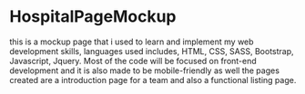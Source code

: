 # HospitalPageMockup
this is a mockup page that i used to learn and implement my web development skills, languages used includes, HTML, CSS, SASS, Bootstrap, Javascript, Jquery.
Most of the code will be focused on front-end development and it is also made to be mobile-friendly as well
the pages created are a introduction page for a team and also a functional listing page.
